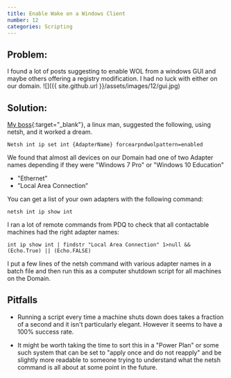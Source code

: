 ```yaml
---
title: Enable Wake on a Windows Client
number: 12
categories: Scripting
---
```


## Problem:
I found a lot of posts suggesting to enable WOL from a windows GUI and maybe others offering a registry modification. I had no luck with either on our domain.
![]({{ site.github.url }}/assets/images/12/gui.jpg)

## Solution:
[My boss](https://github.com/harrywright){:target="_blank"}, a linux man, suggested the following, using netsh, and it worked a dream.

    Netsh int ip set int {AdapterName} forcearpndwolpattern=enabled

We found that almost all devices on our Domain had one of two Adapter names depending if they were "Windows 7 Pro" or "Windows 10 Education"
  - "Ethernet”  
  - ”Local Area Connection”

You can get a list of your own adapters with the following command:

    netsh int ip show int

I ran a lot of remote commands from PDQ to check that all contactable machines had the right adapter names:

    int ip show int | findstr "Local Area Connection" 1>null && (Echo.True) || (Echo.FALSE)

I put a few lines of the netsh command with various adapter names in a batch file and then run this as a computer shutdown script for all machines on the Domain.  

## Pitfalls

  - Running a script every time a machine shuts down does takes a fraction of a second and it isn't particularly elegant.  However it seems to have a 100% success rate.

  - It might be worth taking the time to sort this in a "Power Plan" or some such system that can be set to "apply once and do not reapply" and be slightly more readable to someone trying to understand what the netsh command is all about at some point in the future.
